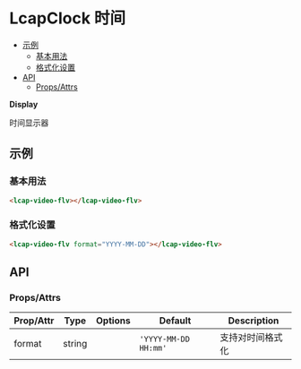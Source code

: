 <!-- 该 README.md 根据 api.yaml 和 docs/*.md 自动生成，为了方便在 GitHub 和 NPM 上查阅。如需修改，请查看源文件 -->

# LcapClock 时间

- [示例](#示例)
    - [基本用法](#基本用法)
    - [格式化设置](#格式化设置)
- [API]()
    - [Props/Attrs](#propsattrs)

**Display**

时间显示器

## 示例
### 基本用法

``` html
<lcap-video-flv></lcap-video-flv>
```

### 格式化设置

``` html
<lcap-video-flv format="YYYY-MM-DD"></lcap-video-flv>
```

## API
### Props/Attrs

| Prop/Attr | Type | Options | Default | Description |
| --------- | ---- | ------- | ------- | ----------- |
| format | string |  | `'YYYY-MM-DD HH:mm'` | 支持对时间格式化 |

